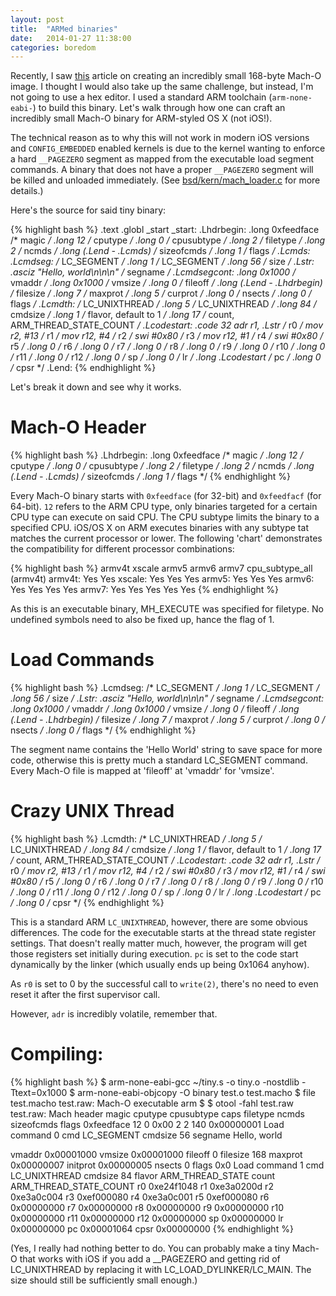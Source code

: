 ```yaml
---
layout: post
title:  "ARMed binaries"
date:   2014-01-27 11:38:00
categories: boredom
---
```


Recently, I saw [this](http://blog.softboysxp.com/post/7888230192/a-minimal-168-byte-mach-o-arm-executable-for-ios) article on creating an 
incredibly small 168-byte Mach-O image. I thought I would also take up the same challenge, but instead, I'm not going to use a hex editor.
I used a standard ARM toolchain (`arm-none-eabi-`) to build this binary. Let's walk through how one can craft an incredibly small
Mach-O binary for ARM-styled OS X (not iOS!).

The technical reason as to why this will not work in modern iOS versions and `CONFIG_EMBEDDED` enabled kernels is due to the kernel
wanting to enforce a hard `__PAGEZERO` segment as mapped from the executable load segment commands. A binary that does not have a proper `__PAGEZERO` 
segment will be killed and unloaded immediately. (See [bsd/kern/mach_loader.c](http://opensource.apple.com/source/xnu/xnu-2050.18.24/bsd/kern/mach_loader.c)
for more details.)

Here's the source for said tiny binary:

{% highlight bash %}
.text
.globl _start
_start:
.Lhdrbegin:
    .long    0xfeedface        /* magic */
    .long    12                /* cputype */
    .long    0                 /* cpusubtype */
    .long    2                 /* filetype */
    .long    2                 /* ncmds */
    .long    (.Lend - .Lcmds)  /* sizeofcmds */
    .long    1                 /* flags */
.Lcmds:
.Lcmdseg:
    /* LC_SEGMENT */
    .long 1                    /* LC_SEGMENT */
    .long 56                   /* size */
.Lstr:
    .asciz "Hello, world\n\n\n"    /* segname */
.Lcmdsegcont:
    .long 0x1000                   /* vmaddr */
    .long 0x1000                   /* vmsize */
    .long 0                        /* fileoff */
    .long (.Lend - .Lhdrbegin)     /* filesize */
    .long 7                        /* maxprot */
    .long 5                        /* curprot */
    .long 0                        /* nsects */
    .long 0                        /* flags */
.Lcmdth:
    /* LC_UNIXTHREAD */
    .long 5                        /* LC_UNIXTHREAD */
    .long 84                       /* cmdsize */
    .long 1                        /* flavor, default to 1 */
    .long 17                       /* count, ARM_THREAD_STATE_COUNT */
.Lcodestart:
.code 32
    adr    r1, .Lstr               /* r0 */
    mov    r2, #13                 /* r1 */
    mov    r12, #4                 /* r2 */
    swi    #0x80                   /* r3 */
    mov    r12, #1                 /* r4 */
    swi    #0x80                   /* r5 */
    .long 0                        /* r6 */
    .long 0                        /* r7 */
    .long 0                        /* r8 */
    .long 0                        /* r9 */
    .long 0                        /* r10 */
    .long 0                        /* r11 */
    .long 0                        /* r12 */
    .long 0                        /* sp */
    .long 0                        /* lr */
    .long .Lcodestart              /* pc */
    .long 0                        /* cpsr */
.Lend:
{% endhighlight %}

Let's break it down and see why it works.

# Mach-O Header

{% highlight bash %}
.Lhdrbegin:
    .long    0xfeedface        /* magic */
    .long    12                /* cputype */
    .long    0                 /* cpusubtype */
    .long    2                 /* filetype */
    .long    2                 /* ncmds */
    .long    (.Lend - .Lcmds)  /* sizeofcmds */
    .long    1                 /* flags */
{% endhighlight %}

Every Mach-O binary starts with `0xfeedface` (for 32-bit) and `0xfeedfacf` (for 64-bit). `12` refers to the ARM CPU type, only binaries
targeted for a certain CPU type can execute on said CPU. The CPU subtype limits the binary to a specified CPU. iOS/OS X on ARM executes binaries
with any subtype tat matches the current processor or lower. The following 'chart' demonstrates the compatibility for different processor combinations:

{% highlight bash %}
          armv4t   xscale   armv5   armv6   armv7    cpu_subtype_all (armv4t)
armv4t:   Yes                                        Yes
xscale:   Yes      Yes                               Yes
armv5:    Yes               Yes                      Yes
armv6:    Yes               Yes     Yes              Yes
armv7:    Yes               Yes     Yes     Yes      Yes
{% endhighlight %}

As this is an executable binary, MH_EXECUTE was specified for filetype. No undefined symbols need to also be fixed up,
hance the flag of 1.

# Load Commands

{% highlight bash %}
.Lcmdseg:
    /* LC_SEGMENT */
    .long 1                    /* LC_SEGMENT */
    .long 56                   /* size */
.Lstr:
    .asciz "Hello, world\n\n\n"    /* segname */
.Lcmdsegcont:
    .long 0x1000                   /* vmaddr */
    .long 0x1000                   /* vmsize */
    .long 0                        /* fileoff */
    .long (.Lend - .Lhdrbegin)     /* filesize */
    .long 7                        /* maxprot */
    .long 5                        /* curprot */
    .long 0                        /* nsects */
    .long 0                        /* flags */
{% endhighlight %}

The segment name contains the 'Hello World' string to save space for more code, otherwise this is pretty much a standard
LC_SEGMENT command. Every Mach-O file is mapped at 'fileoff' at 'vmaddr' for 'vmsize'. 

# Crazy UNIX Thread

{% highlight bash %}
.Lcmdth:
    /* LC_UNIXTHREAD */
    .long 5                        /* LC_UNIXTHREAD */
    .long 84                       /* cmdsize */
    .long 1                        /* flavor, default to 1 */
    .long 17                       /* count, ARM_THREAD_STATE_COUNT */
.Lcodestart:
.code 32
    adr    r1, .Lstr               /* r0 */
    mov    r2, #13                 /* r1 */
    mov    r12, #4                 /* r2 */
    swi    #0x80                   /* r3 */
    mov    r12, #1                 /* r4 */
    swi    #0x80                   /* r5 */
    .long 0                        /* r6 */
    .long 0                        /* r7 */
    .long 0                        /* r8 */
    .long 0                        /* r9 */
    .long 0                        /* r10 */
    .long 0                        /* r11 */
    .long 0                        /* r12 */
    .long 0                        /* sp */
    .long 0                        /* lr */
    .long .Lcodestart              /* pc */
    .long 0                        /* cpsr */
{% endhighlight %}

This is a standard ARM `LC_UNIXTHREAD`, however, there are some obvious differences. The code for the executable starts at the thread
state register settings. That doesn't really matter much, however, the program will get those registers set initially during execution.
`pc` is set to the code start dynamically by the linker (which usually ends up being 0x1064 anyhow). 

As `r0` is set to 0 by the successful call to `write(2)`, there's no need to even reset it after the first supervisor call.

However, `adr` is incredibly volatile, remember that.

# Compiling:

{% highlight bash %}
$ arm-none-eabi-gcc ~/tiny.s -o tiny.o -nostdlib -Ttext=0x1000
$ arm-none-eabi-objcopy -O binary test.o test.macho
$ file test.macho
test.raw: Mach-O executable arm
$ $ otool -fahl test.raw 
test.raw:
Mach header
      magic cputype cpusubtype  caps    filetype ncmds sizeofcmds      flags
 0xfeedface      12          0  0x00          2     2        140 0x00000001
Load command 0
      cmd LC_SEGMENT
  cmdsize 56
  segname Hello, world



   vmaddr 0x00001000
   vmsize 0x00001000
  fileoff 0
 filesize 168
  maxprot 0x00000007
 initprot 0x00000005
   nsects 0
    flags 0x0
Load command 1
        cmd LC_UNIXTHREAD
    cmdsize 84
     flavor ARM_THREAD_STATE
      count ARM_THREAD_STATE_COUNT
	    r0  0xe24f1048 r1     0xe3a0200d r2  0xe3a0c004 r3  0xef000080
	    r4  0xe3a0c001 r5     0xef000080 r6  0x00000000 r7  0x00000000
	    r8  0x00000000 r9     0x00000000 r10 0x00000000 r11 0x00000000
	    r12 0x00000000 sp     0x00000000 lr  0x00000000 pc  0x00001064
	   cpsr 0x00000000
{% endhighlight %}

(Yes, I really had nothing better to do. You can probably make a tiny Mach-O that works with iOS if you add a __PAGEZERO and getting
rid of LC_UNIXTHREAD by replacing it with LC_LOAD_DYLINKER/LC_MAIN. The size should still be sufficiently small enough.)
